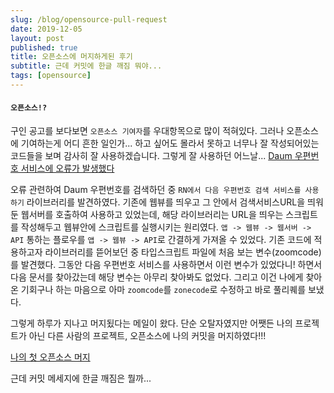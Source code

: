 ```yaml
---
slug: /blog/opensource-pull-request
date: 2019-12-05
layout: post
published: true
title: 오픈소스에 머지하게된 후기
subtitle: 근데 커밋에 한글 깨짐 뭐야...
tags: [opensource]
---
```


#### `오픈소스!?`

구인 공고를 보다보면 `오픈소스 기여자`를 우대항목으로 많이 적혀있다. 그러나 오픈소스에 기여하는게 어디 흔한 일인가...
하고 싶어도 몰라서 못하고 너무나 잘 작성되어있는 코드들을 보며 감사히 잘 사용하겠습니다.
그렇게 잘 사용하던 어느날... [Daum 우편번호 서비스에 오류가 발생했다](https://github.com/daumPostcode/QnA/issues/540)

오류 관련하여 Daum 우편번호를 검색하던 중 `RN에서 다음 우편번호 검색 서비스를 사용하기` 라이브러리를 발견하였다.
기존에 웹뷰를 띄우고 그 안에서 검색서비스URL을 띄워둔 웹서버를 호출하여 사용하고 있었는데, 해당 라이브러리는 URL을 띄우는 스크립트를 작성해두고 웹뷰안에 스크립트를 실행시키는 원리였다. `앱 -> 웹뷰 -> 웹서버 -> API` 통하는 플로우를 `앱 -> 웹뷰 -> API`로 간결하게 가져올 수 있었다.
기존 코드에 적용하고자 라이브러리를 뜯어보던 중 타입스크립트 파일에 처음 보는 변수(zoomcode)를 발견했다.
그동안 다음 우편번호 서비스를 사용하면서 이런 변수가 있었다니! 하면서 다음 문서를 찾아갔는데 해당 변수는 아무리 찾아봐도 없었다.
그리고 이건 나에게 찾아온 기회구나 하는 마음으로 아마 `zoomcode`를 `zonecode`로 수정하고 바로 풀리퀘를 보냈다.

그렇게 하루가 지나고 머지됬다는 메일이 왔다. 단순 오탈자였지만 어쨋든 나의 프로젝트가 아닌 다른 사람의 프로젝트, 오픈소스에 나의 커밋을 머지하였다!!!

[나의 첫 오픈소스 머지](https://github.com/trabricks/react-native-daum-postcode/pull/7)

근데 커밋 메세지에 한글 깨짐은 뭘까...
